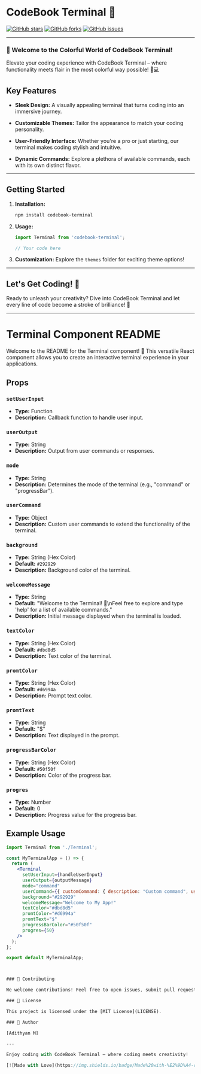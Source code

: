 <!-- Welcome to CodeBook Terminal! -->

# CodeBook Terminal 🚀

[![GitHub stars](https://img.shields.io/github/stars/adhithyankrishna/codebook-terminal?style=social)](https://github.com/adhithyankrishna/codebook-terminal/stargazers)
[![GitHub forks](https://img.shields.io/github/forks/adhithyankrishna/codebook-terminal?style=social)](https://github.com/adhithyankrishna/codebook-terminal/network/members)
[![GitHub issues](https://img.shields.io/github/issues/adhithyankrishna/codebook-terminal)](https://github.com/adhithyankrishna/codebook-terminal/issues)

---

### 🌈 Welcome to the Colorful World of CodeBook Terminal!

Elevate your coding experience with CodeBook Terminal – where functionality meets flair in the most colorful way possible! 🎨💻

## Key Features

- **Sleek Design:** A visually appealing terminal that turns coding into an immersive journey.

- **Customizable Themes:** Tailor the appearance to match your coding personality.

- **User-Friendly Interface:** Whether you're a pro or just starting, our terminal makes coding stylish and intuitive.

- **Dynamic Commands:** Explore a plethora of available commands, each with its own distinct flavor.

---

## Getting Started

1. **Installation:**
    ```bash
    npm install codebook-terminal
    ```

2. **Usage:**
    ```javascript
    import Terminal from 'codebook-terminal';

    // Your code here
    ```

3. **Customization:**
    Explore the `themes` folder for exciting theme options!

---

## Let's Get Coding! 🚀

Ready to unleash your creativity? Dive into CodeBook Terminal and let every line of code become a stroke of brilliance! 🌟

---
# Terminal Component README

Welcome to the README for the Terminal component! 🚀 This versatile React component allows you to create an interactive terminal experience in your applications.

## Props

### `setUserInput`
- **Type:** Function
- **Description:** Callback function to handle user input.

### `userOutput`
- **Type:** String
- **Description:** Output from user commands or responses.

### `mode`
- **Type:** String
- **Description:** Determines the mode of the terminal (e.g., "command" or "progressBar").

### `userCommand`
- **Type:** Object
- **Description:** Custom user commands to extend the functionality of the terminal.

### `background`
- **Type:** String (Hex Color)
- **Default:** `#292929`
- **Description:** Background color of the terminal.

### `welcomeMessage`
- **Type:** String
- **Default:** "Welcome to the Terminal! 🚀\nFeel free to explore and type 'help' for a list of available commands."
- **Description:** Initial message displayed when the terminal is loaded.

### `textColor`
- **Type:** String (Hex Color)
- **Default:** `#dbd8d5`
- **Description:** Text color of the terminal.

### `promtColor`
- **Type:** String (Hex Color)
- **Default:** `#d6994a`
- **Description:** Prompt text color.

### `promtText`
- **Type:** String
- **Default:** "$"
- **Description:** Text displayed in the prompt.

### `progressBarColor`
- **Type:** String (Hex Color)
- **Default:** `#50f50f`
- **Description:** Color of the progress bar.

### `progres`
- **Type:** Number
- **Default:** 0
- **Description:** Progress value for the progress bar.

## Example Usage

```jsx
import Terminal from './Terminal';

const MyTerminalApp = () => {
  return (
    <Terminal
      setUserInput={handleUserInput}
      userOutput={outputMessage}
      mode="command"
      userCommand={{ customCommand: { description: "Custom command", usage: "customCommand", fn: () => {} } }}
      background="#292929"
      welcomeMessage="Welcome to My App!"
      textColor="#dbd8d5"
      promtColor="#d6994a"
      promtText="$"
      progressBarColor="#50f50f"
      progres={50}
    />
  );
};

export default MyTerminalApp;



### 🤝 Contributing

We welcome contributions! Feel free to open issues, submit pull requests, or share your feedback.

### 📝 License

This project is licensed under the [MIT License](LICENSE).

### 👤 Author

[Adithyan M]

---

Enjoy coding with CodeBook Terminal – where coding meets creativity!

[![Made with Love](https://img.shields.io/badge/Made%20with-%E2%9D%A4-red)](https://github.com/adhithyankrishna/codebook-terminal)

